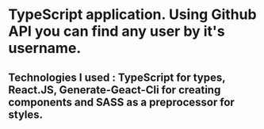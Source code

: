 # TypeScript application. Using Github API you can find any user by it's username.

## Technologies I used : TypeScript for types, React.JS, Generate-Geact-Cli for creating components and SASS as a preprocessor for styles.
